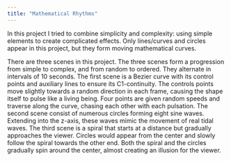 ```yaml
---
title: "Mathematical Rhythms"
---
```


In this project I tried to combine simplicity and complexity: using simple elements to create complicated effects. Only lines/curves and circles appear in this project, but they form moving mathematical curves.

There are three scenes in this project. The three scenes form a progression from simple to complex, and from random to ordered. They alternate in intervals of 10 seconds. The first scene is a Bezier curve with its control points and auxiliary lines to ensure its C1-continuity. The controls points move slightly towards a random direction in each frame, causing the shape itself to pulse like a living being. Four points are given random speeds and traverse along the curve, chasing each other with each pulsation. The second scene consist of numerous circles forming eight sine waves. Extending into the z-axis, these waves mimic the movement of real tidal waves. The third scene is a spiral that starts at a distance but gradually approaches the viewer. Circles would appear from the center and slowly follow the spiral towards the other end. Both the spiral and the circles gradually spin around the center, almost creating an illusion for the viewer.